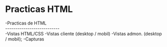 # Practicas HTML
-Practicas de HTML <br>
--------------------------- <br>
-Vistas HTML/CSS
-Vistas cliente (desktop / mobil)
-Vistas admon. (desktop / mobil);
-Capturas
